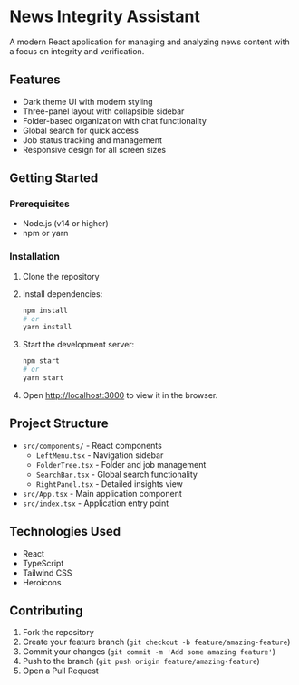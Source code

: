 # News Integrity Assistant

A modern React application for managing and analyzing news content with a focus on integrity and verification.

## Features

- Dark theme UI with modern styling
- Three-panel layout with collapsible sidebar
- Folder-based organization with chat functionality
- Global search for quick access
- Job status tracking and management
- Responsive design for all screen sizes

## Getting Started

### Prerequisites

- Node.js (v14 or higher)
- npm or yarn

### Installation

1. Clone the repository
2. Install dependencies:
   ```bash
   npm install
   # or
   yarn install
   ```

3. Start the development server:
   ```bash
   npm start
   # or
   yarn start
   ```

4. Open [http://localhost:3000](http://localhost:3000) to view it in the browser.

## Project Structure

- `src/components/` - React components
  - `LeftMenu.tsx` - Navigation sidebar
  - `FolderTree.tsx` - Folder and job management
  - `SearchBar.tsx` - Global search functionality
  - `RightPanel.tsx` - Detailed insights view
- `src/App.tsx` - Main application component
- `src/index.tsx` - Application entry point

## Technologies Used

- React
- TypeScript
- Tailwind CSS
- Heroicons

## Contributing

1. Fork the repository
2. Create your feature branch (`git checkout -b feature/amazing-feature`)
3. Commit your changes (`git commit -m 'Add some amazing feature'`)
4. Push to the branch (`git push origin feature/amazing-feature`)
5. Open a Pull Request
